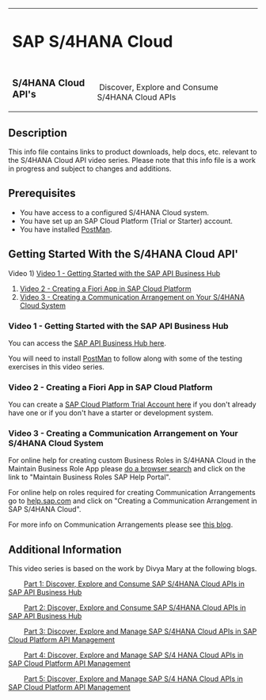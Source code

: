 <table width=100% border=0>
<tr ><td colspan=2><h1>SAP S/4HANA Cloud</h1></td></tr>
<tr><td><h3>S/4HANA Cloud API's</h3></td><td width=66%></br>&nbsp;Discover, Explore and Consume S/4HANA Cloud APIs</td>
</table>

## Description

This info file contains links to product downloads, help docs, etc. relevant to the S/4HANA Cloud API video series. Please note that this info file is a work in progress and subject to changes and additions.

## Prerequisites

* You have access to a configured S/4HANA Cloud system.
* You have set up an SAP Cloud Platform (Trial or Starter) account.
* You have installed [PostMan](https://www.getpostman.com/downloads/).

## Getting Started With the S/4HANA Cloud API'
Video 1) [Video 1 - Getting Started with the SAP API Business Hub](#v1apibh)
1) [Video 2 - Creating a Fiori App in SAP Cloud Platform](#v2cfa)
1) [Video 3 - Creating a Communication Arrangement on Your S/4HANA Cloud System](#v3cca)

### <a name="v1apibh"></a>Video 1 - Getting Started with the SAP API Business Hub

You can access the [SAP API Business Hub here](https://api.sap.com/).

You will need to install [PostMan](https://www.getpostman.com/downloads/) to follow along with some of the testing exercises in this video series.

### <a name="v2cfa"></a>Video 2 - Creating a Fiori App in SAP Cloud Platform

You can create a [SAP Cloud Platform Trial Account here](https://account.hanatrial.ondemand.com/cockpit/#/home/trialhome) if you don't already have one or if you don't have a starter or development system.

### <a name="v3cca"></a>Video 3 - Creating a Communication Arrangement on Your S/4HANA Cloud System

For online help for creating custom Business Roles in S/4HANA Cloud in the Maintain Business Role App please [do a browser search](https://www.google.com/search?q=help.sap.com%20s4hana%20cloud%20maintain%20business%20role) and click on the link to "Maintain Business Roles SAP Help Portal".

For online help on roles required for creating Communication Arrangements go to [help.sap.com](https://help.sap.com/viewer/search?q=Communication%20Arrangement%20S4HANA%20Cloud) and click on "Creating a Communication Arrangement in SAP S/4HANA Cloud".

For more info on Communication Arrangements please see [this blog](https://blogs.sap.com/2017/09/15/what-is-what-your-quick-reference-to-communication-management-and-identity-access-management-artifacts-in-s4hana/).

## Additional Information

This video series is based on the work by Divya Mary at the following blogs.

&nbsp;&nbsp;&nbsp;&nbsp;&nbsp;&nbsp;&nbsp;&nbsp;[Part 1: Discover, Explore and Consume SAP S/4HANA Cloud APIs in SAP API Business Hub](https://blogs.sap.com/2017/12/05/part-1-discover-explore-and-consume-sap-s4-hana-cloud-apis-in-sap-api-business-hub/)

&nbsp;&nbsp;&nbsp;&nbsp;&nbsp;&nbsp;&nbsp;&nbsp;[Part 2: Discover, Explore and Consume SAP S/4HANA Cloud APIs in SAP API Business Hub](https://blogs.sap.com/2017/12/05/part-2-discover-explore-and-consume-s4-hana-cloud-apis-in-sap-api-business-hub/)

&nbsp;&nbsp;&nbsp;&nbsp;&nbsp;&nbsp;&nbsp;&nbsp;[Part 3: Discover, Explore and Manage SAP S/4HANA Cloud APIs in SAP Cloud Platform API Management](https://blogs.sap.com/2017/12/11/part-3-discover-explore-and-consume-s4-hana-cloud-apis-in-sap-cloud-platform-api-management/)

&nbsp;&nbsp;&nbsp;&nbsp;&nbsp;&nbsp;&nbsp;&nbsp;[Part 4: Discover, Explore and Manage SAP S/4 HANA Cloud APIs in SAP Cloud Platform API Management](https://blogs.sap.com/2017/12/11/part-4-discover-explore-and-manage-s4-hana-cloud-apis-in-sap-cloud-platform-api-management/)

&nbsp;&nbsp;&nbsp;&nbsp;&nbsp;&nbsp;&nbsp;&nbsp;[Part 5: Discover, Explore and Manage SAP S/4 HANA Cloud APIs in SAP Cloud Platform API Management](https://blogs.sap.com/2017/12/11/part-5-discover-explore-and-manage-sap-s4-hana-cloud-apis-in-sap-cloud-platform-api-management/)

